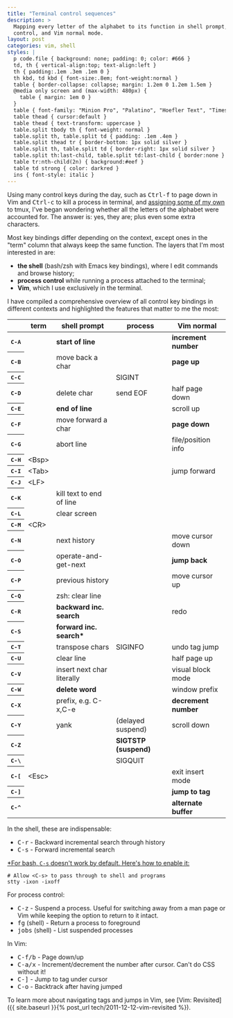 ```yaml
---
title: "Terminal control sequences"
description: >
  Mapping every letter of the alphabet to its function in shell prompt, process
  control, and Vim normal mode.
layout: post
categories: vim, shell
styles: |
  p code.file { background: none; padding: 0; color: #666 }
  td, th { vertical-align:top; text-align:left }
  th { padding:.1em .3em .1em 0 }
  th kbd, td kbd { font-size:.8em; font-weight:normal }
  table { border-collapse: collapse; margin: 1.2em 0 1.2em 1.5em }
  @media only screen and (max-width: 480px) {
    table { margin: 1em 0 }
  }
  table { font-family: "Minion Pro", "Palatino", "Hoefler Text", "Times New Roman", serif }
  table thead { cursor:default }
  table thead { text-transform: uppercase }
  table.split tbody th { font-weight: normal }
  table.split th, table.split td { padding: .1em .4em }
  table.split thead tr { border-bottom: 1px solid silver }
  table.split th, table.split td { border-right: 1px solid silver }
  table.split th:last-child, table.split td:last-child { border:none }
  table tr:nth-child(2n) { background:#eef }
  table td strong { color: darkred }
  ins { font-style: italic }
---
```


Using many control keys during the day, such as <kbd>Ctrl-f</kbd> to page down
in Vim and <kbd>Ctrl-c</kbd> to kill a process in terminal, and [assigning some
of my own][splits] to tmux, I've began wondering whether all the letters of the
alphabet were accounted for. The answer is: yes, they are; plus even some extra
characters.

Most key bindings differ depending on the context, except ones in the "term"
column that always keep the same function. The layers that I'm most interested
in are:

* **the shell** (bash/zsh with Emacs key bindings), where I edit commands and
  browse history;
* **process control** while running a process attached to the terminal;
* **Vim**, which I use exclusively in the terminal.

I have compiled a comprehensive overview of all control key bindings in different
contexts and highlighted the features that matter to me the most:

<table class="split">
<thead>
<tr><th>                 </th><th> term  </th><th> shell prompt               </th><th> process           </th><th> Vim normal</th></tr>
</thead>
<tr><th><kbd>C-A</kbd>   </th><td>       </td><td><strong> start of line</strong>              </td><td>                   </td><td><strong>increment number</strong></td></tr>
<tr><th><kbd>C-B</kbd>   </th><td>       </td><td> move back a char           </td><td>                   </td><td><strong> page up</strong></td></tr>
<tr><th><kbd>C-C</kbd>   </th><td>       </td><td>                            </td><td> SIGINT            </td><td></td></tr>
<tr><th><kbd>C-D</kbd>   </th><td>       </td><td> delete char                </td><td> send EOF          </td><td> half page down</td></tr>
<tr><th><kbd>C-E</kbd>   </th><td>       </td><td><strong> end of line</strong>                </td><td>                   </td><td> scroll up</td></tr>
<tr><th><kbd>C-F</kbd>   </th><td>       </td><td> move forward a char        </td><td>                   </td><td><strong> page down</strong></td></tr>
<tr><th><kbd>C-G</kbd>   </th><td>       </td><td> abort line                 </td><td>                   </td><td> file/position info</td></tr>
<tr><th><kbd>C-H</kbd>   </th><td> &lt;Bsp&gt; </td><td>                            </td><td>                   </td><td></td></tr>
<tr><th><kbd>C-I</kbd>   </th><td> &lt;Tab&gt; </td><td>                            </td><td>                   </td><td> jump forward</td></tr>
<tr><th><kbd>C-J</kbd>   </th><td> &lt;LF&gt;  </td><td>                            </td><td>                   </td><td></td></tr>
<tr><th><kbd>C-K</kbd>   </th><td>       </td><td> kill text to end of line   </td><td>                   </td><td></td></tr>
<tr><th><kbd>C-L</kbd>   </th><td>       </td><td> clear screen               </td><td>                   </td><td></td></tr>
<tr><th><kbd>C-M</kbd>   </th><td> &lt;CR&gt;  </td><td>                            </td><td>                   </td><td></td></tr>
<tr><th><kbd>C-N</kbd>   </th><td>       </td><td> next history               </td><td>                   </td><td> move cursor down</td></tr>
<tr><th><kbd>C-O</kbd>   </th><td>       </td><td> operate-and-get-next       </td><td>                   </td><td><strong> jump back</strong></td></tr>
<tr><th><kbd>C-P</kbd>   </th><td>       </td><td> previous history           </td><td>                   </td><td> move cursor up</td></tr>
<tr><th><kbd>C-Q</kbd>   </th><td>       </td><td> zsh: clear line            </td><td>                   </td><td></td></tr>
<tr><th><kbd>C-R</kbd>   </th><td>       </td><td><strong> backward inc. search</strong>        </td><td>                   </td><td> redo</td></tr>
<tr><th><kbd>C-S</kbd>   </th><td>       </td><td><strong> forward inc. search*</strong>         </td><td>                   </td><td></td></tr>
<tr><th><kbd>C-T</kbd>   </th><td>       </td><td> transpose chars            </td><td> SIGINFO           </td><td> undo tag jump</td></tr>
<tr><th><kbd>C-U</kbd>   </th><td>       </td><td> clear line                 </td><td>                   </td><td> half page up</td></tr>
<tr><th><kbd>C-V</kbd>   </th><td>       </td><td> insert next char literally </td><td>                   </td><td> visual block mode</td></tr>
<tr><th><kbd>C-W</kbd>   </th><td>       </td><td><strong> delete word</strong>                </td><td>                   </td><td> window prefix</td></tr>
<tr><th><kbd>C-X</kbd>   </th><td>       </td><td> prefix, e.g. C-x,C-e       </td><td>                   </td><td><strong>decrement number</strong></td></tr>
<tr><th><kbd>C-Y</kbd>   </th><td>       </td><td> yank                       </td><td> (delayed suspend) </td><td> scroll down</td></tr>
<tr><th><kbd>C-Z</kbd>   </th><td>       </td><td>                            </td><td><strong> SIGTSTP (suspend)</strong> </td><td></td></tr>
<tr><th><kbd>C-\</kbd>   </th><td>       </td><td>                            </td><td> SIGQUIT           </td><td></td></tr>
<tr><th><kbd>C-[</kbd>   </th><td> &lt;Esc&gt; </td><td>                            </td><td>                   </td><td> exit insert mode</td></tr>
<tr><th><kbd>C-]</kbd>   </th><td>       </td><td>                            </td><td>                   </td><td><strong> jump to tag</strong></td></tr>
<tr><th><kbd>C-^</kbd>   </th><td>       </td><td>                            </td><td>                   </td><td><strong> alternate buffer</strong></td></tr>
</table>

In the shell, these are indispensable:

* <kbd>C-r</kbd> - Backward incremental search through history
* <kbd>C-s</kbd> - Forward incremental search

<ins>\*For bash, `C-s` [doesn't work by default][unfreeze].
Here's how to enable it:</ins>

    # Allow <C-s> to pass through to shell and programs
    stty -ixon -ixoff

For process control:

* <kbd>C-z</kbd> - Suspend a process. Useful for switching away from a man page
  or Vim while keeping the option to return to it intact.
* <kbd>fg</kbd> (shell) - Return a process to foreground
* <kbd>jobs</kbd> (shell) - List suspended processes

In Vim:

* <kbd>C-f/b</kbd> - Page down/up
* <kbd>C-a/x</kbd> - Increment/decrement the number after cursor.
  Can't do CSS without it!
* <kbd>C-]</kbd> - Jump to tag under cursor
* <kbd>C-o</kbd> - Backtrack after having jumped

To learn more about navigating tags and jumps in Vim, see
[Vim: Revisited]({{ site.baseurl }}{% post_url tech/2011-12-12-vim-revisited %}).


  [splits]: https://coderwall.com/p/rwmdvq
    "Seamlessly navigate tmux and Vim splits"
  [unfreeze]: http://unix.stackexchange.com/a/12146/28595
    "How to unfreeze after accidentally pressing Ctrl-S in a terminal?"
